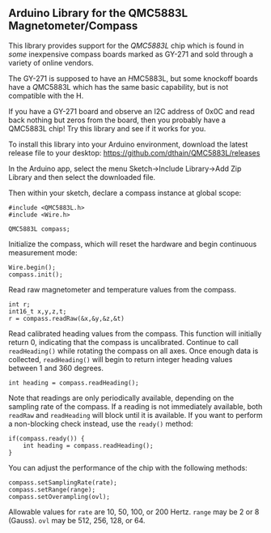 Arduino Library for the QMC5883L Magnetometer/Compass
-----------------------------------------------------

This library provides support for the *QMC5883L* chip which
is found in *some* inexpensive compass boards marked
as GY-271 and sold through a variety of online vendors.

The GY-271 is supposed to have an *H*MC5883L, but some
knockoff boards have a *Q*MC5883L which has the same
basic capability, but is not compatible with the H.

If you have a GY-271 board and observe an I2C address of 0x0C
and read back nothing but zeros from the board, then you
probably have a QMC5883L chip!  Try this library and see
if it works for you.

To install this library into your Arduino environment, download the latest release file to your desktop:
https://github.com/dthain/QMC5883L/releases

In the Arduino app, select the menu Sketch->Include Library->Add Zip Library and then select the downloaded file.

Then within your sketch, declare a compass instance at global scope:

```
#include <QMC5883L.h>
#include <Wire.h>

QMC5883L compass;
```


Initialize the compass, which will reset the hardware and
begin continuous measurement mode:

```
Wire.begin();
compass.init();
```

Read raw magnetometer and temperature values from the compass.

```
int r;
int16_t x,y,z,t;
r = compass.readRaw(&x,&y,&z,&t)
```

Read calibrated heading values from the compass.
This function will initially return 0,
indicating that the compass is uncalibrated.
Continue to call `readHeading()` while rotating the compass on all axes.
Once enough data is collected, `readHeading()` will begin to return
integer heading values between 1 and 360 degrees.

```
int heading = compass.readHeading();
```

Note that readings are only periodically available, depending
on the sampling rate of the compass.  If a reading is not immediately
available, both `readRaw` and `readHeading` will block until it is available.
If you want to perform a non-blocking check instead, use the
`ready()` method:

```
if(compass.ready()) {
	int heading = compass.readHeading();
}
```

You can adjust the performance of the chip with the following methods:

```
compass.setSamplingRate(rate);
compass.setRange(range);
compass.setOverampling(ovl);
```

Allowable values for `rate` are 10, 50, 100, or 200 Hertz.
`range` may be 2 or 8 (Gauss).
`ovl` may be 512, 256, 128, or 64.


